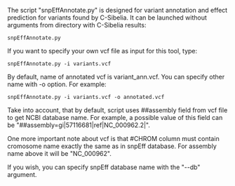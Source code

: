 The script "snpEffAnnotate.py" is designed for variant annotation and effect
prediction for variants found by C-Sibelia. It can be launched without 
arguments from directory with C-Sibelia results:
	
	snpEffAnnotate.py

If you want to specify your own vcf file as input for this tool, type:

	snpEffAnnotate.py -i variants.vcf

By default, name of annotated vcf is variant_ann.vcf. You can specify
other name with -o option. For example:
	
	snpEffAnnotate.py -i variants.vcf -o annotated.vcf
	
Take into account, that by default, script uses ##assembly field from vcf file
to get NCBI database name. For example, a possible value of this field can be
"##assembly=gi|57116681|ref|NC_000962.2|". 

One more important note about vcf is that #CHROM column must contain cromosome
name exactly the same as in snpEff database. For assembly name above it will be
"NC_000962".

If you wish, you can specify snpEff database name with the "--db" argument.
